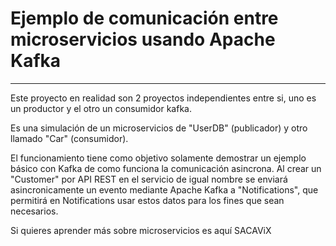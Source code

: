 # Ejemplo de comunicación entre microservicios usando Apache Kafka
---

Este proyecto en realidad son 2 proyectos independientes entre si, uno es un productor y el otro un consumidor kafka.

Es una simulación de un microservicios de "UserDB" (publicador) y otro llamado "Car" (consumidor).

El funcionamiento tiene como objetivo solamente demostrar un ejemplo básico con Kafka de como funciona la comunicación asincrona. Al crear un "Customer" por API REST en el servicio de igual nombre se enviará asincronicamente un evento mediante Apache Kafka a "Notifications", que permitirá en Notifications usar estos datos para los fines que sean necesarios.


Si quieres aprender más sobre microservicios es aquí SACAViX